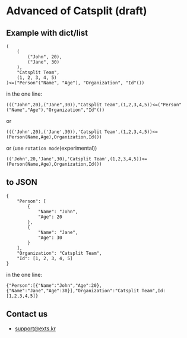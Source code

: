 # Advanced of Catsplit (draft)

## Example with dict/list
```
(
    (
        ("John", 20),
        ("Jane", 30)
    ),
    "Catsplit Team",
    (1, 2, 3, 4, 5)
)<=("Person"("Name", "Age"), "Organization", "Id"())
```

in the one line:

`((("John",20),("Jane",30)),"Catsplit Team",(1,2,3,4,5))<=("Person"("Name","Age"),"Organization","Id"())`

or

`((('John',20),('Jane',30)),'Catsplit Team',(1,2,3,4,5))<=(Person(Name,Age),Organization,Id())`

or (use `rotation mode`(experimental))

`(('John',20,'Jane',30),'Catsplit Team',(1,2,3,4,5))<=(Person(Name,Age),Organization,Id())`

## to JSON
```
{
    "Person": [
        {
            "Name": "John",
            "Age": 20
        },
        {
            "Name": "Jane",
            "Age": 30
        }
    ],
    "Organization": "Catsplit Team",
    "Id": [1, 2, 3, 4, 5]
}
```

in the one line:

`{"Person":[{"Name":"John","Age":20},{"Name":"Jane","Age":30}],"Organization":"Catsplit Team",Id:[1,2,3,4,5]}`

## Contact us
- support@exts.kr
